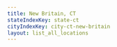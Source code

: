 ```yaml
---
title: New Britain, CT
stateIndexKey: state-ct
cityIndexKey: city-ct-new-britain
layout: list_all_locations
---
```


